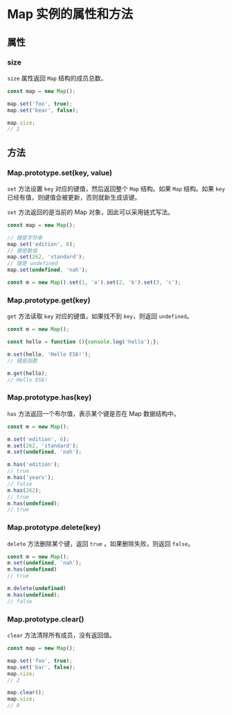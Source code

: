 # Map 实例的属性和方法

## 属性

### size

`size` 属性返回 `Map` 结构的成员总数。

```js
const map = new Map();

map.set('foo', true);
map.set('bear', false);

map.size;
// 2
```

## 方法

### Map.prototype.set(key, value)

`set` 方法设置 `key` 对应的键值，然后返回整个 `Map` 结构。如果 `Map` 结构。如果 `key` 已经有值，则键值会被更新，否则就新生成该键。

`set` 方法返回的是当前的 Map 对象，因此可以采用链式写法。

```js
const map = new Map();

// 键是字符串
map.set('edition', 6);
// 键是数值
map.set(262, 'standard');
// 键是 undefined
map.set(undefined, 'nah');

const m = new Map().set(1, 'a').set(2, 'b').set(3, 'c');
```

### Map.prototype.get(key)

`get` 方法读取 `key` 对应的键值，如果找不到 `key`，则返回 `undefined`。

```js
const m = new Map();

const hello = function (){console.log('hello');};

m.set(hello, 'Hello ES6!');
// 键是函数

m.get(hello);
// Hello ES6!
```

### Map.prototype.has(key)

`has` 方法返回一个布尔值，表示某个键是否在 Map 数据结构中。

```js
const m = new Map();

m.set('edition', 6);
m.set(262, 'standard');
m.set(undefined, 'nah');

m.has('edition');
// true
m.has('years');
// false
m.has(262);
// true
m.has(undefined);
// true
```

### Map.prototype.delete(key)

`delete` 方法删除某个键，返回 `true` 。如果删除失败，则返回 `false`。

```js
const m = new Map();
m.set(undefined, 'nah');
m.has(undefined)
// true

m.delete(undefined)
m.has(undefined);
// false
```

### Map.prototype.clear()
`clear` 方法清除所有成员，没有返回值。

```js
const map = new Map();

map.set('foo', true);
map.set('bar', false);
map.size;
// 2

map.clear();
map.size;
// 0
```
